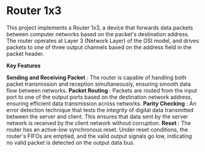 # Router 1x3

This project implements a Router 1x3, a device that forwards data packets between computer networks based on the packet's destination address. The router operates at Layer 3 (Network Layer) of the OSI model, and drives packets to one of three output channels based on the address field in the packet header.

**Key Features**

**Sending and Receiving Packet** : The router is capable of handling both packet transmission and reception simultaneously, ensuring smooth data flow between networks.
**Packet Routing** : Packets are routed from the input port to one of the output ports based on the destination network address, ensuring efficient data transmission across networks.
**Parity Checking** : An error detection technique that tests the integrity of digital data transmitted between the server and client. This ensures that data sent by the server network is received by the client network without corruption.
**Reset** : The router has an active-low synchronous reset. Under reset conditions, the router's FIFOs are emptied, and the valid output signals go low, indicating no valid packet is detected on the output data bus.
